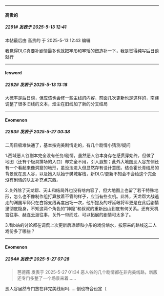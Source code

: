 ﻿
*****

####  高贵的  
##### 2291#       发表于 2025-5-13 12:41

 本帖最后由 高贵的 于 2025-5-13 12:43 编辑 

我觉得DLC真要补剧情最多也就把牢彤和牢瑶的塑造补一下，我是觉得纯写后日谈就行

*****

####  lesword  
##### 2292#       发表于 2025-5-13 13:18

大概率是后日谈，但应该也会修一些主线的内容，前面几次更新也是这样的，南疆调整了很多旧线的文本，烟尘在旧线加了新的分支结局

*****

####  Evomenon  
##### 2293#       发表于 2025-5-27 00:38

二周目极难快通了，基本按完美剧情走的，有几个剧情小猜测/疑问

1.西域恶人谷副本完全没有任务/剧情，虽然恶人谷本身存在感贯穿始终，但做了地图（还有个极具排场的入口）却完全不用，引人遐想；此外大地图恶人谷东侧还有一个看起来像洞窟的地形，虽没法进入但显然存有设计意图。结合霍长青结局的背景就在恶人谷，以及她入队始于樊城客栈，新DLC/更新不知会不会给这个完全没有剧情的队友补充点东西。

2.关外除了天龙帮、天山和结局外也没有啥内容了，但大地图上也留了若干特殊地形，怎么也不像制作组打算放着不管的样子，应当有些玄机。此外，天龙帮大战逃走的渊国军师只在白锦支线再度出场一次，他所提及的呼延岐将军更是在此后剧情里彻底隐身，不知这两个角色的“神隐”和叔叔的重新出山到底有何关系。还有天机宫往事、赫连云涯往事，关外一带而过、可以拓展的剧情可太多了。

3.看b站的讨论都在调侃上次更新后瑶姬和小彤的戏份缩水，按原来的路线这二人戏份多了哪些？


*****

####  Evomenon  
##### 2294#       发表于 2025-5-27 07:28

<blockquote>芭德薇 发表于 2025-5-27 01:34
恶人谷的几个剧情都在非完美线路，新版还专门多整了一个场景来着……</blockquote>
恶人谷居然专门放在非完美线用吗……倒也符合设定（

